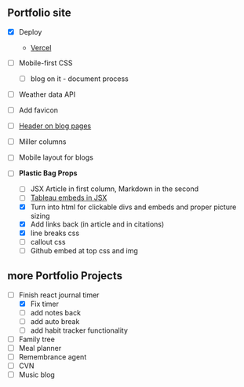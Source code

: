 ## Portfolio site
- [x] Deploy
  - [Vercel](https://portfolio-five-pink.vercel.app)
- [ ] Mobile-first CSS
  - [ ] blog on it - document process
- [ ] Weather data API
- [ ] Add favicon
- [ ] [Header on blog pages](https://www.youtube.com/watch?v=pY0vWYLDDco)
- [ ] Miller columns
- [ ] Mobile layout for blogs


- [ ] **Plastic Bag Props**
  - [ ] JSX Article in first column, Markdown in the second
  - [ ] [Tableau embeds in JSX](https://stackoverflow.com/questions/34424845/adding-script-tag-to-react-jsx)
  - [x] Turn into html for clickable divs and embeds and proper picture sizing
  - [x] Add links back (in article and in citations)
  - [x] line breaks css
  - [ ] callout css
  - [ ] Github embed at top css and img
  
## more Portfolio Projects
- [ ] Finish react journal timer
  - [x] Fix timer
  - [ ] add notes back
  - [ ] add auto break
  - [ ] add habit tracker functionality
- [ ] Family tree
- [ ] Meal planner
- [ ] Remembrance agent
- [ ] CVN
- [ ] Music blog